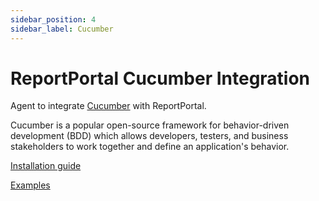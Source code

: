 ```yaml
---
sidebar_position: 4
sidebar_label: Cucumber
---
```


# ReportPortal Cucumber Integration

Agent to integrate [Cucumber](https://cucumber.io/) with ReportPortal.

Cucumber is a popular open-source framework for behavior-driven development (BDD) which allows developers, testers, and business stakeholders to work together and define an application's behavior.

[Installation guide](https://github.com/reportportal/agent-java-cucumber#readme)

[Examples](https://github.com/reportportal/examples-java/tree/master/example-cucumber)
